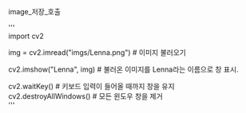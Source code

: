
image_저장_호출  

'''  
import cv2  

img = cv2.imread("imgs/Lenna.png") # 이미지 불러오기  

cv2.imshow("Lenna", img) # 불러온 이미지를 Lenna라는 이름으로 창 표시.  

cv2.waitKey() # 키보드 입력이 들어올 때까지 창을 유지  
cv2.destroyAllWindows() # 모든 윈도우 창을 제거  
'''  
